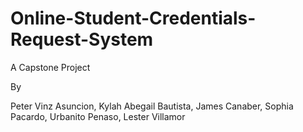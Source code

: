 # Online-Student-Credentials-Request-System

A Capstone Project

By

Peter Vinz Asuncion,
Kylah Abegail Bautista,
James Canaber,
Sophia Pacardo,
Urbanito Penaso,
Lester Villamor
